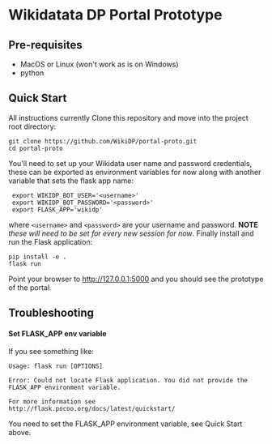 Wikidatata DP Portal Prototype
==============================

Pre-requisites
--------------
 - MacOS or Linux (won't work as is on Windows)
 - python

Quick Start
-----------
All instructions currently
Clone this repository and move into the project root directory:

    git clone https://github.com/WikiDP/portal-proto.git
    cd portal-proto
You'll need to set up your Wikidata user name and password credentials, these can be exported as environment variables for now along with another variable that sets the flask app name:

     export WIKIDP_BOT_USER='<username>'
     export WIKIDP_BOT_PASSWORD='<password>'
     export FLASK_APP='wikidp'
where `<username>` and `<password>` are your username and password. **NOTE** *these will need to be set for every new session for now*. Finally install and run the  Flask application:

    pip install -e .
    flask run
    
Point your browser to http://127.0.0.1:5000 and you should see the prototype of the portal.

Troubleshooting
--------------
#### Set FLASK_APP env variable
If you see something like:

    Usage: flask run [OPTIONS]

    Error: Could not locate Flask application. You did not provide the FLASK_APP environment variable.

    For more information see http://flask.pocoo.org/docs/latest/quickstart/
You need to set the FLASK_APP environment variable, see Quick Start above.
